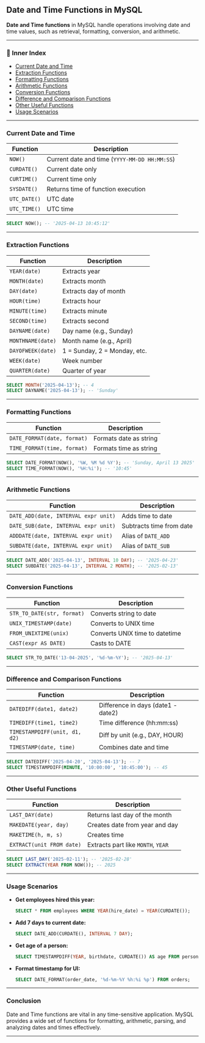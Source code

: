 ## Date and Time Functions in MySQL

**Date and Time functions** in MySQL handle operations involving date and time values, such as retrieval, formatting, conversion, and arithmetic.

---
 
### 🔹 Inner Index

* [Current Date and Time](#current-date-and-time)
* [Extraction Functions](#extraction-functions)
* [Formatting Functions](#formatting-functions)
* [Arithmetic Functions](#arithmetic-functions)
* [Conversion Functions](#conversion-functions)
* [Difference and Comparison Functions](#difference-and-comparison-functions)
* [Other Useful Functions](#other-useful-functions)
* [Usage Scenarios](#usage-scenarios)

---

### Current Date and Time

| Function     | Description                                   |
| ------------ | --------------------------------------------- |
| `NOW()`      | Current date and time (`YYYY-MM-DD HH:MM:SS`) |
| `CURDATE()`  | Current date only                             |
| `CURTIME()`  | Current time only                             |
| `SYSDATE()`  | Returns time of function execution            |
| `UTC_DATE()` | UTC date                                      |
| `UTC_TIME()` | UTC time                                      |

```sql
SELECT NOW(); -- '2025-04-13 10:45:12'
```

---

### Extraction Functions

| Function          | Description                  |
| ----------------- | ---------------------------- |
| `YEAR(date)`      | Extracts year                |
| `MONTH(date)`     | Extracts month               |
| `DAY(date)`       | Extracts day of month        |
| `HOUR(time)`      | Extracts hour                |
| `MINUTE(time)`    | Extracts minute              |
| `SECOND(time)`    | Extracts second              |
| `DAYNAME(date)`   | Day name (e.g., Sunday)      |
| `MONTHNAME(date)` | Month name (e.g., April)     |
| `DAYOFWEEK(date)` | 1 = Sunday, 2 = Monday, etc. |
| `WEEK(date)`      | Week number                  |
| `QUARTER(date)`   | Quarter of year              |

```sql
SELECT MONTH('2025-04-13'); -- 4
SELECT DAYNAME('2025-04-13'); -- 'Sunday'
```

---

### Formatting Functions

| Function                    | Description            |
| --------------------------- | ---------------------- |
| `DATE_FORMAT(date, format)` | Formats date as string |
| `TIME_FORMAT(time, format)` | Formats time as string |

```sql
SELECT DATE_FORMAT(NOW(), '%W, %M %d %Y'); -- 'Sunday, April 13 2025'
SELECT TIME_FORMAT(NOW(), '%H:%i'); -- '10:45'
```

---

### Arithmetic Functions

| Function                             | Description              |
| ------------------------------------ | ------------------------ |
| `DATE_ADD(date, INTERVAL expr unit)` | Adds time to date        |
| `DATE_SUB(date, INTERVAL expr unit)` | Subtracts time from date |
| `ADDDATE(date, INTERVAL expr unit)`  | Alias of `DATE_ADD`      |
| `SUBDATE(date, INTERVAL expr unit)`  | Alias of `DATE_SUB`      |

```sql
SELECT DATE_ADD('2025-04-13', INTERVAL 10 DAY); -- '2025-04-23'
SELECT SUBDATE('2025-04-13', INTERVAL 2 MONTH); -- '2025-02-13'
```

---

### Conversion Functions

| Function                   | Description                    |
| -------------------------- | ------------------------------ |
| `STR_TO_DATE(str, format)` | Converts string to date        |
| `UNIX_TIMESTAMP(date)`     | Converts to UNIX time          |
| `FROM_UNIXTIME(unix)`      | Converts UNIX time to datetime |
| `CAST(expr AS DATE)`       | Casts to DATE                  |

```sql
SELECT STR_TO_DATE('13-04-2025', '%d-%m-%Y'); -- '2025-04-13'
```

---

### Difference and Comparison Functions

| Function                      | Description                        |
| ----------------------------- | ---------------------------------- |
| `DATEDIFF(date1, date2)`      | Difference in days (date1 - date2) |
| `TIMEDIFF(time1, time2)`      | Time difference (hh\:mm\:ss)       |
| `TIMESTAMPDIFF(unit, d1, d2)` | Diff by unit (e.g., DAY, HOUR)     |
| `TIMESTAMP(date, time)`       | Combines date and time             |

```sql
SELECT DATEDIFF('2025-04-20', '2025-04-13'); -- 7
SELECT TIMESTAMPDIFF(MINUTE, '10:00:00', '10:45:00'); -- 45
```

---

### Other Useful Functions

| Function                  | Description                        |
| ------------------------- | ---------------------------------- |
| `LAST_DAY(date)`          | Returns last day of the month      |
| `MAKEDATE(year, day)`     | Creates date from year and day     |
| `MAKETIME(h, m, s)`       | Creates time                       |
| `EXTRACT(unit FROM date)` | Extracts part like `MONTH`, `YEAR` |

```sql
SELECT LAST_DAY('2025-02-11'); -- '2025-02-28'
SELECT EXTRACT(YEAR FROM NOW()); -- 2025
```

---

### Usage Scenarios

* **Get employees hired this year:**

  ```sql
  SELECT * FROM employees WHERE YEAR(hire_date) = YEAR(CURDATE());
  ```

* **Add 7 days to current date:**

  ```sql
  SELECT DATE_ADD(CURDATE(), INTERVAL 7 DAY);
  ```

* **Get age of a person:**

  ```sql
  SELECT TIMESTAMPDIFF(YEAR, birthdate, CURDATE()) AS age FROM persons;
  ```

* **Format timestamp for UI:**

  ```sql
  SELECT DATE_FORMAT(order_date, '%d-%m-%Y %h:%i %p') FROM orders;
  ```

---

### Conclusion

Date and Time functions are vital in any time-sensitive application. MySQL provides a wide set of functions for formatting, arithmetic, parsing, and analyzing dates and times effectively.

---
